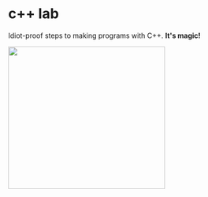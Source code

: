 c++ lab
=======
Idiot-proof steps to making programs with C++. **It's magic!**

<img src="https://raw.github.com/fastpoke/image_uploader/master/img/0d4affd546d42fb2b0ba1d1df9176f56.jpg" width="318" height="289">
